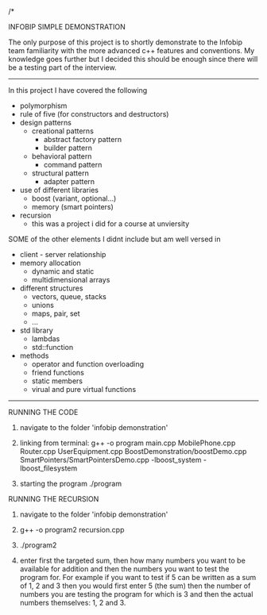 /*

INFOBIP SIMPLE DEMONSTRATION

The only purpose of this project is to shortly demonstrate to the Infobip team familiarity with the more advanced c++ features and conventions. 
My knowledge goes further but I decided this should be enough since there will be a testing part of the interview. 

______________________________________________________________________________________

In this project I have covered the following 
- polymorphism 
- rule of five (for constructors and destructors)
- design patterns 
    - creational patterns
        - abstract factory pattern 
        - builder pattern 
    - behavioral pattern 
        - command pattern 
    - structural pattern
        - adapter pattern 
- use of different libraries
    - boost (variant, optional...)
    - memory (smart pointers)
- recursion
    - this was a project i did for a course at unviersity

SOME of the other elements I didnt include but am well versed in
- client - server relationship
- memory allocation
    - dynamic and static
    - multidimensional arrays
- different structures
    - vectors, queue, stacks
    - unions
    - maps, pair, set
    - ...
- std library
    - lambdas
    - std::function
- methods
    - operator and function overloading
    - friend functions
    - static members
    - virual and pure virtual functions
______________________________________________________________________________________

RUNNING THE CODE 
1. navigate to the folder 'infobip demonstration'

2. linking from terminal: 
g++ -o program main.cpp MobilePhone.cpp Router.cpp UserEquipment.cpp  BoostDemonstration/boostDemo.cpp SmartPointers/SmartPointersDemo.cpp -lboost_system -lboost_filesystem

3. starting the program 
./program

RUNNING THE RECURSION 
1. navigate to the folder 'infobip demonstration'

2. g++ -o program2 recursion.cpp
3. ./program2

4. enter first the targeted sum, then how many numbers you want to be available for addition and then the numbers you want to test the program for.
For example if you want to test if 5 can be written as a sum of 1, 2 and 3 then you would first enter 5 (the sum)
then the number of numbers you are testing the program for which is 3 and then the actual numbers themselves: 1, 2 and 3. 
